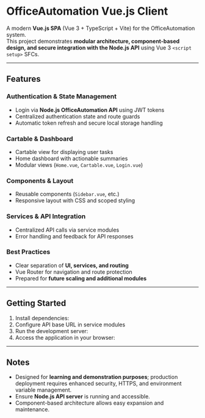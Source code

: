 # OfficeAutomation Vue.js Client

A modern **Vue.js SPA** (Vue 3 + TypeScript + Vite) for the OfficeAutomation system.  
This project demonstrates **modular architecture, component-based design, and secure integration with the Node.js API** using Vue 3 `<script setup>` SFCs.

---

## Features

### Authentication & State Management
- Login via **Node.js OfficeAutomation API** using JWT tokens  
- Centralized authentication state and route guards  
- Automatic token refresh and secure local storage handling  

### Cartable & Dashboard
- Cartable view for displaying user tasks  
- Home dashboard with actionable summaries  
- Modular views (`Home.vue`, `Cartable.vue`, `Login.vue`)  

### Components & Layout
- Reusable components (`Sidebar.vue`, etc.)  
- Responsive layout with CSS and scoped styling  

### Services & API Integration
- Centralized API calls via service modules  
- Error handling and feedback for API responses  

### Best Practices
- Clear separation of **UI, services, and routing**  
- Vue Router for navigation and route protection  
- Prepared for **future scaling and additional modules**  

---

## Getting Started

1. Install dependencies:
2. Configure API base URL in service modules  
3. Run the development server:
4. Access the application in your browser:

---

## Notes

- Designed for **learning and demonstration purposes**; production deployment requires enhanced security, HTTPS, and environment variable management.  
- Ensure **Node.js API server** is running and accessible.  
- Component-based architecture allows easy expansion and maintenance.  
